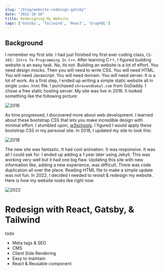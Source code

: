 ```yaml
---
slug: "/blog/website-redesign-gatsby"
date: "2022-10-18"
title: Redesigning My Website
tags: ['Gatsby', 'Tailwind', 'React', 'GraphQL']
---
```

 
## Background
I remember my first site. I had just finished my first ever coding class, `CS-103: Intro To Programming In C++`. After learning C++, I figured building website is an easy task. No, its not. Building an website is a lot of effort. You need design mocks. Then you will need to write CSS. You will need HTML. You will need Javascript. You will need domain. You will need server. It is a lot of work. As a first step, I ended up writing a simple static website all in single `index.html` file. I purchased `shravandhakal.com` from GoDaddy. I chose  a free static hosting server. My site was live in 2016. It looked something like the following picture:

![2016](https://drive.google.com/uc?id=1dtJfYFnC1fjqNJXOdUn30FOvXj_vvZtM) 

As time progressed, I discovered more about web development. I learned about these bootstrap CSS that lets you make incredible design with minimal effort. I stumbled upon, [w3schools](https://w3schools.com/). I figured I would apply these bootstrap CSS in my personal site. In 2018, I updated my site to look this:

![2018](https://drive.google.com/uc?id=16QjweTF9ddDNSQ4S3ZLH0n5YHjKUmvxP) 

The new site was fantastic. It had cool animation. It was responsive. It was all I could ask for. I ended up adding a 1 year later using Jekyll. This was working very well but it had one big flaw. Updating this site with new information like, adding a new experience, was difficult. There was code duplication all over the place. Reading HTML file to make a simple update was not fun. In 2022, I decided I needed to revisit & redesign my website. Here is how my website looks like right now:

![2022](https://drive.google.com/uc?id=1rtua1pqCFEh2WWzWfFWTP7ekXyI1MqMi) 
# Redesign with React, Gatsby, & Tailwind
todo
- Meta tags & SEO
- CMS
- Client Side Rendering
- Easy to maintain
- React & Reusable component


